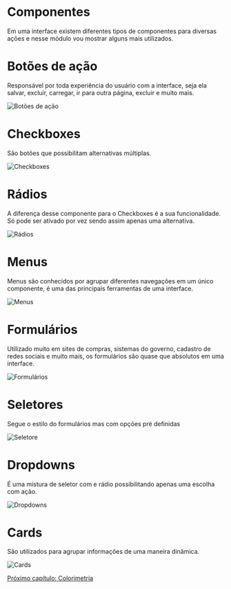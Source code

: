 # Componentes 

Em uma interface existem diferentes tipos de componentes para diversas ações e nesse módulo vou mostrar alguns mais utilizados.

# Botões de ação

Responsável por toda experiência do usuário com a interface, seja ela salvar, excluir, carregar, ir para outra página, excluir e muito mais.

![Botões de ação](https://miro.medium.com/max/3456/1*yC4fe0b4M1NlSMSZoswwmQ.jpeg)

# Checkboxes

São botões que possibilitam alternativas múltiplas.

![Checkboxes](https://freefrontend.com/assets/img/css-checkboxes/material-inspired-checkboxes.gif)

# Rádios

A diferença desse componente para o Checkboxes é a sua funcionalidade. Só pode ser ativado por vez sendo assim apenas uma alternativa. 

![Rádios](https://miro.medium.com/max/1742/1*XFTe3mIh5qe-b_SuKRnB2g.jpeg)

#  Menus

Menus são conhecidos por agrupar diferentes navegações em um único componente, é uma das principais ferramentas de uma interface.

![Menus](https://i.pinimg.com/originals/30/d0/8a/30d08a4c89b2469df19a74f015ea186b.png)

# Formulários 

Utilizado muito em sites de compras, sistemas do governo, cadastro de redes sociais e muito mais, os formulários são quase que absolutos em uma interface.

![Formulários](https://resultadosdigitais.com.br/blog/files/2018/03/formulario-de-cadastro.jpg)

# Seletores

Segue o estilo do formulários mas com opções pré definidas 

![Seletore](https://img.freepik.com/psd-gratuitas/itunes-inspirado-ui-kit-psd_28-1812.jpg?size=338&ext=jpg)

# Dropdowns

É uma mistura de seletor com  e rádio possibilitando apenas uma escolha com ação.

![Dropdowns](https://i.pinimg.com/originals/e7/2b/be/e72bbef80964566c89aea0de21a43514.png)

# Cards

São utilizados para agrupar informações de uma maneira dinâmica.

![Cards](https://cdn.dribbble.com/users/1126935/screenshots/9935341/dashboard_meeting_2x_1x.png)

[Próximo capítulo: Colorimetria](./7-Colorimetria.md)